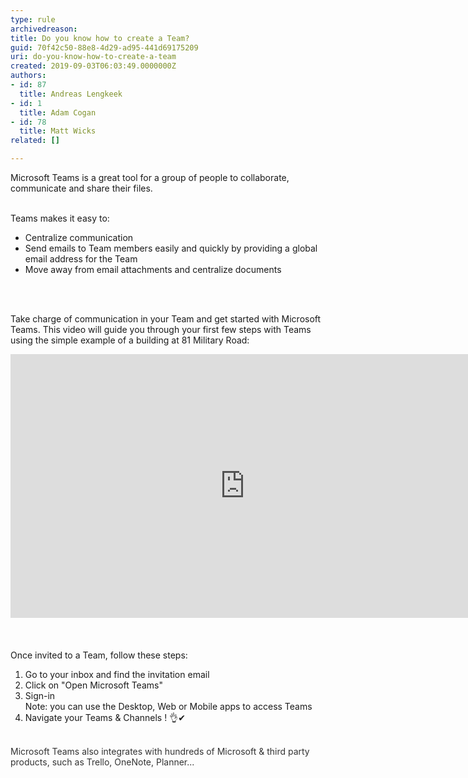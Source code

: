 ```yaml
---
type: rule
archivedreason: 
title: Do you know how to create a Team?
guid: 70f42c50-88e8-4d29-ad95-441d69175209
uri: do-you-know-how-to-create-a-team
created: 2019-09-03T06:03:49.0000000Z
authors:
- id: 87
  title: Andreas Lengkeek
- id: 1
  title: Adam Cogan
- id: 78
  title: Matt Wicks
related: []

---
```



​​​​Microsoft Teams is a great tool for a group of people to collaborate, communicate and share their files.&#160;<div><br></div><div>Teams makes it easy to&#58;</div><div><ul><li>​​Centralize communication<br></li><li>Send emails to Team members easily and quickly by providing a global email address for the Team<br></li><li>Move away from email attachments and centralize documents<br></li></ul></div>
<br><excerpt class='endintro'></excerpt><br>
<p>Take charge of communication in your Team and get started with Microsoft Teams. This video will guide you through your first few steps with Teams using the simple example of a building at 81 Military&#160;Road​&#58;<br></p><div class="ms-rtestate-read ms-rte-embedcode ms-rte-embedil ms-rtestate-notify" unselectable="on">
   <iframe width="750" height="422" src="https&#58;//www.youtube.com/embed/blSJnmJcwnI" frameborder="0"></iframe>&#160;</div><br><div><br></div><div>Once invited to a Team, follow these steps&#58;</div><div><ol><li>​Go to your inbox and find the invitation email<br></li><li>Click on &quot;Open Microsoft Teams&quot;<br></li><li>Sign-in<br>Note&#58; you can use the Desktop, Web or Mobile apps to access Teams<br></li><li>Navigate your Teams &amp; Channels !&#160;​&#128076;✔<br></li></ol><div><br></div><div><font color="#333333">Microsoft Teams also integrates with hundreds of Microsoft &amp; third party products, such as Trello, OneNote, Planner...</font></div>​<br><br></div>


